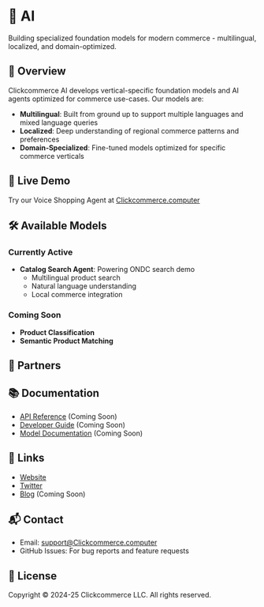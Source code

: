 # 🤖  AI

Building specialized foundation models for modern commerce - multilingual, localized, and domain-optimized.

## 🌟 Overview

Clickcommerce AI develops vertical-specific foundation models and AI agents optimized for commerce use-cases. Our models are:

- **Multilingual**: Built from ground up to support multiple languages and mixed language queries
- **Localized**: Deep understanding of regional commerce patterns and preferences
- **Domain-Specialized**: Fine-tuned models optimized for specific commerce verticals

## 🚀 Live Demo

Try our  Voice Shopping Agent at [Clickcommerce.computer](https://Clickcommerce.computer)


## 🛠️ Available Models

### Currently Active
- **Catalog Search Agent**: Powering ONDC search demo
  - Multilingual product search
  - Natural language understanding
  - Local commerce integration

### Coming Soon
- **Product Classification**
- **Semantic Product Matching**

## 🤝 Partners

## 📚 Documentation

- [API Reference](https://docs.Clickcommerce.computer/api) (Coming Soon)
- [Developer Guide](https://docs.Clickcommerce.computer/guide) (Coming Soon)
- [Model Documentation](https://docs.Clickcommerce.computer/models) (Coming Soon)

## 🔗 Links

- [Website](https://Clickcommerce.computer)
- [Twitter](https://twitter.com/Clickcommerce_ai)
- [Blog](https://Clickcommerce.computer) (Coming Soon)

## 📬 Contact

- Email: support@Clickcommerce.computer
- GitHub Issues: For bug reports and feature requests

## 📄 License

Copyright © 2024-25 Clickcommerce LLC. All rights reserved.
